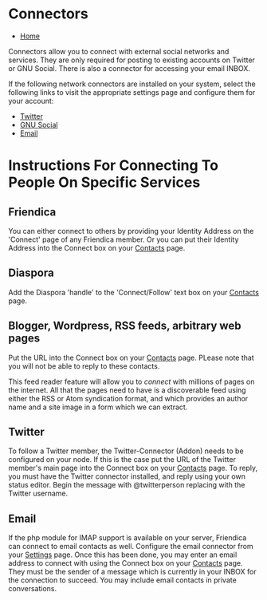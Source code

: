 Connectors
==========

* [Home](help)

Connectors allow you to connect with external social networks and services.
They are only required for posting to existing accounts on Twitter or GNU Social.
There is also a connector for accessing your email INBOX.

If the following network connectors are installed on your system, select the following links to visit the appropriate settings page and configure them for your account:

* [Twitter](/settings/addons)
* [GNU Social](/settings/addons)
* [Email](/settings)

Instructions For Connecting To People On Specific Services
==========================================================

Friendica
---

You can either connect to others by providing your Identity Address on the 'Connect' page of any Friendica member.
Or you can put their Identity Address into the Connect box on your [Contacts](contacts) page. 


Diaspora
---

Add the Diaspora 'handle' to the 'Connect/Follow' text box on your [Contacts](contacts) page. 

Blogger, Wordpress, RSS feeds, arbitrary web pages
---

Put the URL into the Connect box on your [Contacts](contacts) page.
PLease note that you will not be able to reply to these contacts. 

This feed reader feature will allow you to _connect_ with millions of pages on the internet.
All that the pages need to have is a discoverable feed using either the RSS or Atom syndication format, and which provides an author name and a site image in a form which we can extract. 

Twitter
---

To follow a Twitter member, the Twitter-Connector (Addon) needs to be configured on your node.
If this is the case put the URL of the Twitter member's main page into the Connect box on your [Contacts](contacts) page.
To reply, you must have the Twitter connector installed, and reply using your own status editor.
Begin the message with @twitterperson replacing with the Twitter username.

Email
---

If the php module for IMAP support is available on your server, Friendica can connect to email contacts as well.
Configure the email connector from your [Settings](settings) page.
Once this has been done, you may enter an email address to connect with using the Connect box on your [Contacts](contacts) page.
They must be the sender of a message which is currently in your INBOX for the connection to succeed.
You may include email contacts in private conversations.
